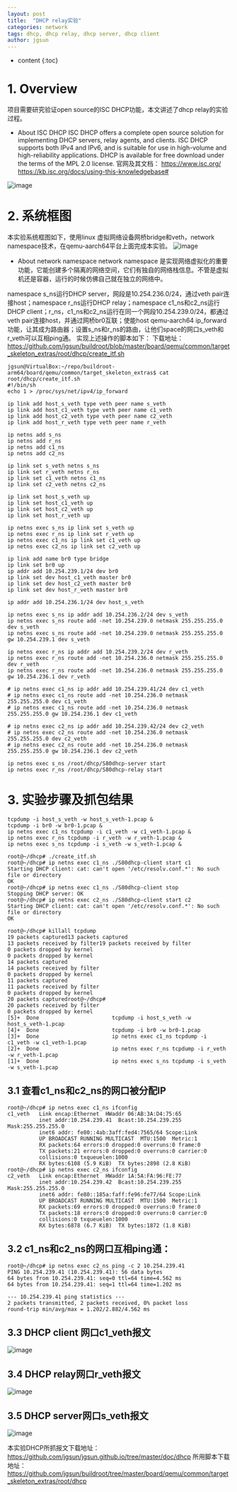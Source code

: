 ```yaml
---
layout: post
title:  "DHCP relay实验"
categories: network
tags: dhcp, dhcp relay, dhcp server, dhcp client
author: jgsun
---
```



* content
{:toc}
# 1. Overview
项目需要研究验证open source的ISC DHCP功能，本文讲述了dhcp relay的实验过程。
* About ISC DHCP
ISC DHCP offers a complete open source solution for implementing DHCP servers, relay agents, and clients. ISC DHCP supports both IPv4 and IPv6, and is suitable for use in high-volume and high-reliability applications. DHCP is available for free download under the terms of the MPL 2.0 license.
官网及其文档：
https://www.isc.org/ 
https://kb.isc.org/docs/using-this-knowledgebase#

![image](/images/posts/network/dhcp/dhcp_logo.png)












# 2. 系统框图
本实验系统框图如下，使用linux 虚拟网络设备网桥bridge和veth，network namespace技术，在qemu-aarch64平台上面完成本实验。
![image](/images/posts/network/dhcp/sys_block.png)


* About network namespace 
network namespace 是实现网络虚拟化的重要功能，它能创建多个隔离的网络空间，它们有独自的网络栈信息。不管是虚拟机还是容器，运行的时候仿佛自己就在独立的网络中。

namespace s_ns运行DHCP server，网段是10.254.236.0/24，通过veth pair连接host；namespace r_ns运行DHCP relay；namespace c1_ns和c2_ns运行DHCP client；r_ns，c1_ns和c2_ns运行在同一个网段10.254.239.0/24，都通过veth pair连接host，并通过网桥br0互联；使能host  qemu-aarch64 ip_forward功能，让其成为路由器；设置s_ns和r_ns的路由，让他们space的网口s_veth和r_veth可以互相ping通。
实现上述操作的脚本如下：
下载地址：https://github.com/jgsun/buildroot/blob/master/board/qemu/common/target_skeleton_extras/root/dhcp/create_itf.sh
```
jgsun@VirtualBox:~/repo/buildroot-arm64/board/qemu/common/target_skeleton_extras$ cat root/dhcp/create_itf.sh 
#!/bin/sh
echo 1 > /proc/sys/net/ipv4/ip_forward

ip link add host_s_veth type veth peer name s_veth
ip link add host_c1_veth type veth peer name c1_veth
ip link add host_c2_veth type veth peer name c2_veth
ip link add host_r_veth type veth peer name r_veth

ip netns add s_ns
ip netns add r_ns
ip netns add c1_ns
ip netns add c2_ns

ip link set s_veth netns s_ns
ip link set r_veth netns r_ns
ip link set c1_veth netns c1_ns
ip link set c2_veth netns c2_ns

ip link set host_s_veth up
ip link set host_c1_veth up
ip link set host_c2_veth up
ip link set host_r_veth up

ip netns exec s_ns ip link set s_veth up
ip netns exec r_ns ip link set r_veth up
ip netns exec c1_ns ip link set c1_veth up
ip netns exec c2_ns ip link set c2_veth up

ip link add name br0 type bridge
ip link set br0 up
ip addr add 10.254.239.1/24 dev br0 
ip link set dev host_c1_veth master br0
ip link set dev host_c2_veth master br0
ip link set dev host_r_veth master br0

ip addr add 10.254.236.1/24 dev host_s_veth

ip netns exec s_ns ip addr add 10.254.236.2/24 dev s_veth
ip netns exec s_ns route add -net 10.254.239.0 netmask 255.255.255.0 dev s_veth
ip netns exec s_ns route add -net 10.254.239.0 netmask 255.255.255.0 gw 10.254.239.1 dev s_veth

ip netns exec r_ns ip addr add 10.254.239.2/24 dev r_veth
ip netns exec r_ns route add -net 10.254.236.0 netmask 255.255.255.0 dev r_veth
ip netns exec r_ns route add -net 10.254.236.0 netmask 255.255.255.0 gw 10.254.236.1 dev r_veth

# ip netns exec c1_ns ip addr add 10.254.239.41/24 dev c1_veth
# ip netns exec c1_ns route add -net 10.254.236.0 netmask 255.255.255.0 dev c1_veth
# ip netns exec c1_ns route add -net 10.254.236.0 netmask 255.255.255.0 gw 10.254.236.1 dev c1_veth

# ip netns exec c2_ns ip addr add 10.254.239.42/24 dev c2_veth
# ip netns exec c2_ns route add -net 10.254.236.0 netmask 255.255.255.0 dev c2_veth
# ip netns exec c2_ns route add -net 10.254.236.0 netmask 255.255.255.0 gw 10.254.236.1 dev c2_veth

ip netns exec s_ns /root/dhcp/S80dhcp-server start
ip netns exec r_ns /root/dhcp/S80dhcp-relay start
```




# 3. 实验步骤及抓包结果
```
tcpdump -i host_s_veth -w host_s_veth-1.pcap &
tcpdump -i br0 -w br0-1.pcap &
ip netns exec c1_ns tcpdump -i c1_veth -w c1_veth-1.pcap &
ip netns exec r_ns tcpdump -i r_veth -w r_veth-1.pcap &
ip netns exec s_ns tcpdump -i s_veth -w s_veth-1.pcap &

root@~/dhcp# ./create_itf.sh 
root@~/dhcp# ip netns exec c1_ns ./S80dhcp-client start c1
Starting DHCP client: cat: can't open '/etc/resolv.conf.*': No such file or directory
OK
root@~/dhcp# ip netns exec c1_ns ./S80dhcp-client stop
Stopping DHCP server: OK
root@~/dhcp# ip netns exec c2_ns ./S80dhcp-client start c2
Starting DHCP client: cat: can't open '/etc/resolv.conf.*': No such file or directory
OK

root@~/dhcp# killall tcpdump
19 packets captured13 packets captured
13 packets received by filter19 packets received by filter
0 packets dropped by kernel
0 packets dropped by kernel
14 packets captured
14 packets received by filter
0 packets dropped by kernel
11 packets captured
11 packets received by filter
0 packets dropped by kernel
20 packets capturedroot@~/dhcp# 
20 packets received by filter
0 packets dropped by kernel
[5]+  Done                       tcpdump -i host_s_veth -w host_s_veth-1.pcap
[4]+  Done                       tcpdump -i br0 -w br0-1.pcap
[3]+  Done                       ip netns exec c1_ns tcpdump -i c1_veth -w c1_veth-1.pcap
[2]+  Done                       ip netns exec r_ns tcpdump -i r_veth -w r_veth-1.pcap
[1]+  Done                       ip netns exec s_ns tcpdump -i s_veth -w s_veth-1.pcap
```
## 3.1 查看c1_ns和c2_ns的网口被分配IP
```
root@~/dhcp# ip netns exec c1_ns ifconfig
c1_veth   Link encap:Ethernet  HWaddr 06:AB:3A:D4:75:65  
          inet addr:10.254.239.41  Bcast:10.254.239.255  Mask:255.255.255.0
          inet6 addr: fe80::4ab:3aff:fed4:7565/64 Scope:Link
          UP BROADCAST RUNNING MULTICAST  MTU:1500  Metric:1
          RX packets:64 errors:0 dropped:0 overruns:0 frame:0
          TX packets:21 errors:0 dropped:0 overruns:0 carrier:0
          collisions:0 txqueuelen:1000 
          RX bytes:6108 (5.9 KiB)  TX bytes:2898 (2.8 KiB)
root@~/dhcp# ip netns exec c2_ns ifconfig
c2_veth   Link encap:Ethernet  HWaddr 1A:5A:FA:96:FE:77  
          inet addr:10.254.239.42  Bcast:10.254.239.255  Mask:255.255.255.0
          inet6 addr: fe80::185a:faff:fe96:fe77/64 Scope:Link
          UP BROADCAST RUNNING MULTICAST  MTU:1500  Metric:1
          RX packets:69 errors:0 dropped:0 overruns:0 frame:0
          TX packets:18 errors:0 dropped:0 overruns:0 carrier:0
          collisions:0 txqueuelen:1000 
          RX bytes:6878 (6.7 KiB)  TX bytes:1872 (1.8 KiB)
```
## 3.2 c1_ns和c2_ns的网口互相ping通：
```
root@~/dhcp# ip netns exec c2_ns ping -c 2 10.254.239.41
PING 10.254.239.41 (10.254.239.41): 56 data bytes
64 bytes from 10.254.239.41: seq=0 ttl=64 time=4.562 ms
64 bytes from 10.254.239.41: seq=1 ttl=64 time=1.202 ms

--- 10.254.239.41 ping statistics ---
2 packets transmitted, 2 packets received, 0% packet loss
round-trip min/avg/max = 1.202/2.882/4.562 ms
```
## 3.3 DHCP client 网口c1_veth报文
![image](/images/posts/network/dhcp/c1_veth.png)


## 3.4 DHCP relay网口r_veth报文
![image](/images/posts/network/dhcp/r_veth.png)

## 3.5 DHCP server网口s_veth报文
![image](/images/posts/network/dhcp/s_veth.png)

本实验DHCP所抓报文下载地址：https://github.com/jgsun/jgsun.github.io/tree/master/doc/dhcp
所用脚本下载地址：https://github.com/jgsun/buildroot/tree/master/board/qemu/common/target_skeleton_extras/root/dhcp
